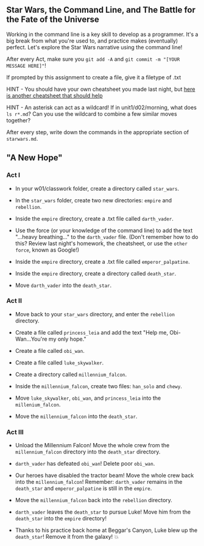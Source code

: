 ## Star Wars, the Command Line, and The Battle for the Fate of the Universe

Working in the command line is a key skill to develop as a programmer. It's a big break from what you're used to, and practice makes (eventually) perfect. Let's explore the Star Wars narrative using the command line!

After every Act, make sure you `git add -A` and `git commit -m "[YOUR MESSAGE HERE]"`!

If prompted by this assignment to create a file, give it a filetype of .txt

HINT - You should have your own cheatsheet you made last night, but [here is another cheatsheet that should help](https://github.com/0nn0/terminal-mac-cheatsheet)

HINT - An asterisk can act as a wildcard! If in unit1/d02/morning, what does ` ls r*.md `? Can you use the wildcard to combine a few similar moves together?

After every step, write down the commands in the appropriate section of ` starwars.md `.

## "A New Hope"
### Act I

* In your w01/classwork folder, create a directory called `star_wars`.

* In the `star_wars` folder, create two new directories: `empire` and `rebellion`.

* Inside the `empire` directory, create a .txt file called `darth_vader`.

* Use the force (or your knowledge of the command line) to add the text "...heavy breathing..." to the `darth_vader` file. (Don't remember how to do this? Review last night's homework, the cheatsheet, or use the `other force`, known as Google!)

* Inside the `empire` directory, create a .txt file called `emperor_palpatine`.

* Inside the `empire` directory, create a directory called `death_star`.

* Move `darth_vader` into the `death_star`.

### Act II

* Move back to your `star_wars` directory, and enter the `rebellion` directory.

* Create a file called `princess_leia` and add the text "Help me, Obi-Wan...You're my only hope."

* Create a file called `obi_wan`.

* Create a file called `luke_skywalker`.

* Create a directory called `millennium_falcon`.

* Inside the `millennium_falcon`, create two files: `han_solo` and `chewy`.

* Move `luke_skywalker`, `obi_wan`, and `princess_leia` into the `millenium_falcon`.

* Move the `millennium_falcon` into the `death_star`.

### Act III

* Unload the Millennium Falcon! Move the whole crew from the `millennium_falcon` directory into the `death_star` directory.

* `darth_vader` has defeated `obi_wan`! Delete poor `obi_wan`.

* Our heroes have disabled the tractor beam! Move the whole crew back into the `millennium_falcon`! Remember: `darth_vader` remains in the `death_star` and `emperor_palpatine` is still in the `empire`.

* Move the `millennium_falcon` back into the `rebellion` directory.

* `darth_vader` leaves the `death_star` to pursue Luke! Move him from the `death_star` into the `empire` directory!

* Thanks to his practice back home at Beggar's Canyon, Luke blew up the `death_star`! Remove it from the galaxy! :boom:
